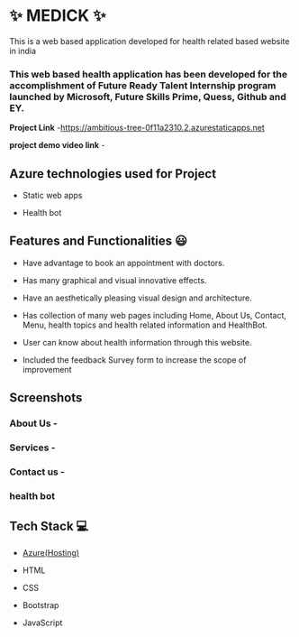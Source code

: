 # ✨  MEDICK  ✨

This is a web based application developed for health related based website in india

### This web based health application has been developed for the accomplishment of Future Ready Talent Internship program launched by Microsoft, Future Skills Prime, Quess, Github and EY.

**Project Link** -https://ambitious-tree-0f11a2310.2.azurestaticapps.net

**project demo video link** - 

## Azure technologies used for Project

- Static web apps

- Health bot

## Features and Functionalities 😃

- Have advantage to book an appointment with doctors.

- Has many graphical and visual innovative effects.

- Have an aesthetically pleasing visual design and architecture.

- Has collection of many web pages including Home, About Us, Contact, Menu, health topics and health related information and HealthBot.

- User can know about health information through this website.

- Included the feedback Survey form to increase the scope of improvement 

## Screenshots

   

### About Us -

### Services -

### Contact us -

### health bot

## Tech Stack 💻

- [Azure(Hosting)](https://azure.microsoft.com/en-in/features/azure-portal/)

- HTML

- CSS

- Bootstrap

- JavaScript
